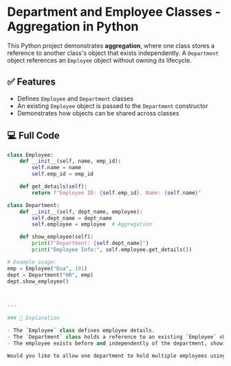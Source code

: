 # Department and Employee Classes - Aggregation in Python

This Python project demonstrates **aggregation**, where one class stores a reference to another class's object that exists independently. A `Department` object references an `Employee` object without owning its lifecycle.

## ✅ Features

- Defines `Employee` and `Department` classes
- An existing `Employee` object is passed to the `Department` constructor
- Demonstrates how objects can be shared across classes

## 💻 Full Code

```python
class Employee:
    def __init__(self, name, emp_id):
        self.name = name
        self.emp_id = emp_id

    def get_details(self):
        return f"Employee ID: {self.emp_id}, Name: {self.name}"

class Department:
    def __init__(self, dept_name, employee):
        self.dept_name = dept_name
        self.employee = employee  # Aggregation

    def show_employee(self):
        print(f"Department: {self.dept_name}")
        print("Employee Info:", self.employee.get_details())

# Example usage:
emp = Employee("Dua", 101)
dept = Department("HR", emp)
dept.show_employee()



---

### 📘 Explanation

- The `Employee` class defines employee details.
- The `Department` class holds a reference to an existing `Employee` object.
- The employee exists before and independently of the department, showing a classic aggregation relationship.

Would you like to allow one department to hold multiple employees using a list?
